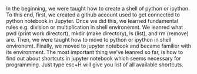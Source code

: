 
In the beginning, we were taught how to create a shell of python or ipython. To this end, first, we created a github account used to get connected to python notebook in Jupyter. Once we did this, we learned fundamental rules e.g. division or multiplication in shell environemnt. We leanred what pwd (print work directort), mkdir (make directory), ls (list), and rm (remove) are. Then, we were taught how to move to python or ipython in shell environemt. Finally, we moved to jupyter notebook and became familier with its environment. The most important thing we've leanred so far, is how to find out about shortcuts in jupyter notebook which seems necessary for programming. Just type esc+H will give you list of all available shortcuts.


```python

```


```python

```
